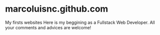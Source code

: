 # marcoluisnc.github.com
My firsts websites
Here is my beggining as a Fullstack Web Developer.
All your comments and advices are welcome!
